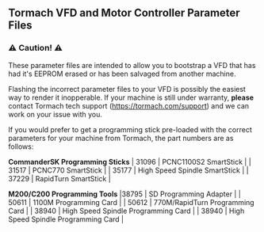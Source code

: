 ## Tormach VFD and Motor Controller Parameter Files
### :warning: Caution! :warning:
These parameter files are intended to allow you to bootstrap a VFD that has had it's EEPROM erased or has been salvaged from another machine.

Flashing the incorrect parameter files to your VFD is possibly the easiest way to render it inopperable. If 
your machine is still under warranty, **please** contact Tormach tech support (https://tormach.com/support) and
we can work on your issue with you. 

If you would prefer to get a programming stick pre-loaded with the correct parameters for your machine from Tormach, the part numbers are as follows:

**CommanderSK Programming Sticks**
| 31096 | PCNC1100S2 SmartStick |
| 31517 | PCNC770 SmartStick |
| 35177 | High Speed Spindle SmartStick |
| 37229 | RapidTurn SmartStick |

**M200/C200 Programming Tools**
|38795 | SD Programming Adapter |
| 50611 | 1100M Programming Card |
| 50612 | 770M/RapidTurn Programming Card |
| 38940 | High Speed Spindle Programming Card |
| 38940 | High Speed Spindle Programming Card |